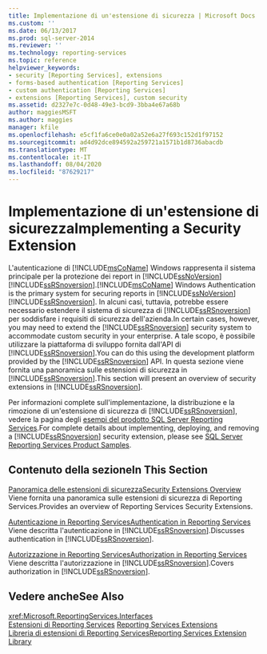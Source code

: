 ```yaml
---
title: Implementazione di un'estensione di sicurezza | Microsoft Docs
ms.custom: ''
ms.date: 06/13/2017
ms.prod: sql-server-2014
ms.reviewer: ''
ms.technology: reporting-services
ms.topic: reference
helpviewer_keywords:
- security [Reporting Services], extensions
- forms-based authentication [Reporting Services]
- custom authentication [Reporting Services]
- extensions [Reporting Services], custom security
ms.assetid: d2327e7c-0d48-49e3-bcd9-3bba4e67a68b
author: maggiesMSFT
ms.author: maggies
manager: kfile
ms.openlocfilehash: e5cf1fa6ce0e0a02a52e6a27f693c152d1f97152
ms.sourcegitcommit: ad4d92dce894592a259721a1571b1d8736abacdb
ms.translationtype: MT
ms.contentlocale: it-IT
ms.lasthandoff: 08/04/2020
ms.locfileid: "87629217"
---
```

# <a name="implementing-a-security-extension"></a><span data-ttu-id="8b3c5-102">Implementazione di un'estensione di sicurezza</span><span class="sxs-lookup"><span data-stu-id="8b3c5-102">Implementing a Security Extension</span></span>
  <span data-ttu-id="8b3c5-103">L'autenticazione di [!INCLUDE[msCoName](../../../includes/msconame-md.md)] Windows rappresenta il sistema principale per la protezione dei report in [!INCLUDE[ssNoVersion](../../../includes/ssnoversion-md.md)] [!INCLUDE[ssRSnoversion](../../../includes/ssrsnoversion-md.md)].</span><span class="sxs-lookup"><span data-stu-id="8b3c5-103">[!INCLUDE[msCoName](../../../includes/msconame-md.md)] Windows Authentication is the primary system for securing reports in [!INCLUDE[ssNoVersion](../../../includes/ssnoversion-md.md)] [!INCLUDE[ssRSnoversion](../../../includes/ssrsnoversion-md.md)].</span></span> <span data-ttu-id="8b3c5-104">In alcuni casi, tuttavia, potrebbe essere necessario estendere il sistema di sicurezza di [!INCLUDE[ssRSnoversion](../../../includes/ssrsnoversion-md.md)] per soddisfare i requisiti di sicurezza dell'azienda.</span><span class="sxs-lookup"><span data-stu-id="8b3c5-104">In certain cases, however, you may need to extend the [!INCLUDE[ssRSnoversion](../../../includes/ssrsnoversion-md.md)] security system to accommodate custom security in your enterprise.</span></span> <span data-ttu-id="8b3c5-105">A tale scopo, è possibile utilizzare la piattaforma di sviluppo fornita dall'API di [!INCLUDE[ssRSnoversion](../../../includes/ssrsnoversion-md.md)].</span><span class="sxs-lookup"><span data-stu-id="8b3c5-105">You can do this using the development platform provided by the [!INCLUDE[ssRSnoversion](../../../includes/ssrsnoversion-md.md)] API.</span></span> <span data-ttu-id="8b3c5-106">In questa sezione viene fornita una panoramica sulle estensioni di sicurezza in [!INCLUDE[ssRSnoversion](../../../includes/ssrsnoversion-md.md)].</span><span class="sxs-lookup"><span data-stu-id="8b3c5-106">This section will present an overview of security extensions in [!INCLUDE[ssRSnoversion](../../../includes/ssrsnoversion-md.md)].</span></span>  
  
 <span data-ttu-id="8b3c5-107">Per informazioni complete sull'implementazione, la distribuzione e la rimozione di un'estensione di sicurezza di [!INCLUDE[ssRSnoversion](../../../includes/ssrsnoversion-md.md)], vedere la pagina degli [esempi del prodotto SQL Server Reporting Services](https://go.microsoft.com/fwlink/?LinkId=177889).</span><span class="sxs-lookup"><span data-stu-id="8b3c5-107">For complete details about implementing, deploying, and removing a [!INCLUDE[ssRSnoversion](../../../includes/ssrsnoversion-md.md)] security extension, please see [SQL Server Reporting Services Product Samples](https://go.microsoft.com/fwlink/?LinkId=177889).</span></span>  
  
## <a name="in-this-section"></a><span data-ttu-id="8b3c5-108">Contenuto della sezione</span><span class="sxs-lookup"><span data-stu-id="8b3c5-108">In This Section</span></span>  
 [<span data-ttu-id="8b3c5-109">Panoramica delle estensioni di sicurezza</span><span class="sxs-lookup"><span data-stu-id="8b3c5-109">Security Extensions Overview</span></span>](security-extensions-overview.md)  
 <span data-ttu-id="8b3c5-110">Viene fornita una panoramica sulle estensioni di sicurezza di Reporting Services.</span><span class="sxs-lookup"><span data-stu-id="8b3c5-110">Provides an overview of Reporting Services Security Extensions.</span></span>  
  
 [<span data-ttu-id="8b3c5-111">Autenticazione in Reporting Services</span><span class="sxs-lookup"><span data-stu-id="8b3c5-111">Authentication in Reporting Services</span></span>](authentication-in-reporting-services.md)  
 <span data-ttu-id="8b3c5-112">Viene descritta l'autenticazione in [!INCLUDE[ssRSnoversion](../../../includes/ssrsnoversion-md.md)].</span><span class="sxs-lookup"><span data-stu-id="8b3c5-112">Discusses authentication in [!INCLUDE[ssRSnoversion](../../../includes/ssrsnoversion-md.md)].</span></span>  
  
 [<span data-ttu-id="8b3c5-113">Autorizzazione in Reporting Services</span><span class="sxs-lookup"><span data-stu-id="8b3c5-113">Authorization in Reporting Services</span></span>](authorization-in-reporting-services.md)  
 <span data-ttu-id="8b3c5-114">Viene descritta l'autorizzazione in [!INCLUDE[ssRSnoversion](../../../includes/ssrsnoversion-md.md)].</span><span class="sxs-lookup"><span data-stu-id="8b3c5-114">Covers authorization in [!INCLUDE[ssRSnoversion](../../../includes/ssrsnoversion-md.md)].</span></span>  
  
## <a name="see-also"></a><span data-ttu-id="8b3c5-115">Vedere anche</span><span class="sxs-lookup"><span data-stu-id="8b3c5-115">See Also</span></span>  
 <xref:Microsoft.ReportingServices.Interfaces>   
 <span data-ttu-id="8b3c5-116">[Estensioni di Reporting Services](../reporting-services-extensions.md) </span><span class="sxs-lookup"><span data-stu-id="8b3c5-116">[Reporting Services Extensions](../reporting-services-extensions.md) </span></span>  
 [<span data-ttu-id="8b3c5-117">Libreria di estensioni di Reporting Services</span><span class="sxs-lookup"><span data-stu-id="8b3c5-117">Reporting Services Extension Library</span></span>](../reporting-services-extension-library.md)  
  
  
